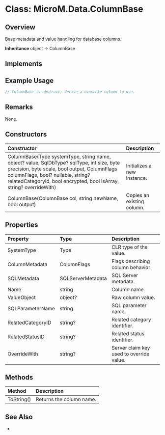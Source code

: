 # Class: MicroM.Data.ColumnBase
## Overview
Base metadata and value handling for database columns.

**Inheritance**
object -> ColumnBase

**Implements**
-

## Example Usage
```csharp
// ColumnBase is abstract; derive a concrete column to use.
```
## Remarks
None.

## Constructors
| Constructor | Description |
|:------------|:-------------|
| ColumnBase(Type systemType, string name, object? value, SqlDbType? sqlType, int size, byte precision, byte scale, bool output, ColumnFlags columnFlags, bool? nullable, string? relatedCategoryId, bool encrypted, bool isArray, string? overrideWith) | Initializes a new instance. |
| ColumnBase(ColumnBase col, string newName, bool output) | Copies an existing column. |

## Properties
| Property | Type | Description |
|:------------|:-------------|:-------------|
| SystemType | Type | CLR type of the value. |
| ColumnMetadata | ColumnFlags | Flags describing column behavior. |
| SQLMetadata | SQLServerMetadata | SQL Server metadata. |
| Name | string | Column name. |
| ValueObject | object? | Raw column value. |
| SQLParameterName | string | SQL parameter name. |
| RelatedCategoryID | string? | Related category identifier. |
| RelatedStatusID | string? | Related status identifier. |
| OverrideWith | string? | Server claim key used to override value. |

## Methods
| Method | Description |
|:------------|:-------------|
| ToString() | Returns the column name. |

## See Also
-
